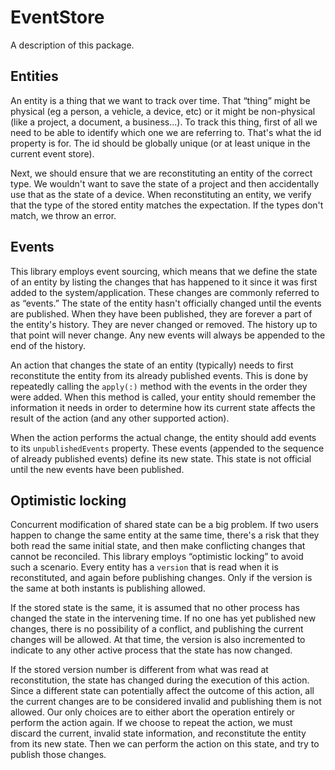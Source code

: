 # EventStore

A description of this package.

## Entities

An entity is a thing that we want to track over time. That “thing” might be physical (eg a person, a vehicle, a device, etc) or it might be non-physical (like a project, a document, a business...). To track this thing, first of all we need to be able to identify which one we are referring to. That's what the id property is for. The id should be globally unique (or at least unique in the current event store).

Next, we should ensure that we are reconstituting an entity of the correct type. We wouldn't want to save the state of a project and then accidentally use that as the state of a device. When reconstituting an entity, we verify that the type of the stored entity matches the expectation. If the types don't match, we throw an error.

## Events

This library employs event sourcing, which means that we define the state of an entity by listing the changes that has happened to it since it was first added to the system/application. These changes are commonly referred to as “events.” The state of the entity hasn't officially changed until the events are published. When they have been published, they are forever a part of the entity's history. They are never changed or removed. The history up to that point will never change. Any new events will always be appended to the end of the history.

An action that changes the state of an entity (typically) needs to first reconstitute the entity from its already published events. This is done by repeatedly calling the `apply(:)` method with the events in the order they were added. When this method is called, your entity should remember the information it needs in order to determine how its current state affects the result of the action (and any other supported action).

When the action performs the actual change, the entity should add events to its `unpublishedEvents` property. These events (appended to the sequence of already published events) define its new state. This state is not official until the new events have been published.

## Optimistic locking

Concurrent modification of shared state can be a big problem. If two users happen to change the same entity at the same time, there's a risk that they both read the same initial state, and then make conflicting changes that cannot be reconciled. This library employs “optimistic locking” to avoid such a scenario. Every entity has a `version` that is read when it is reconstituted, and again before publishing changes. Only if the version is the same at both instants is publishing allowed.

If the stored state is the same, it is assumed that no other process has changed the state in the intervening time. If no one has yet published new changes, there is no possibility of a conflict, and publishing the current changes will be allowed. At that time, the version is also incremented to indicate to any other active process that the state has now changed.

If the stored version number is different from what was read at reconstitution, the state has changed during the execution of this action. Since a different state can potentially affect the outcome of this action, all the current changes are to be considered invalid and publishing them is not allowed. Our only choices are to either abort the operation entirely or perform the action again. If we choose to repeat the action, we must discard the current, invalid state information, and reconstitute the entity from its new state. Then we can perform the action on this state, and try to publish those changes.
